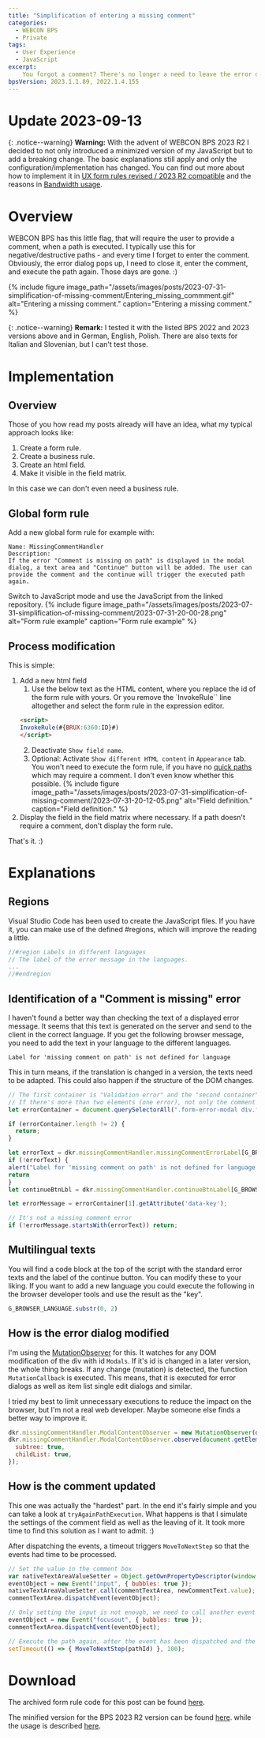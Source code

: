 ```yaml
---
title: "Simplification of entering a missing comment"
categories:
  - WEBCON BPS
  - Private     
tags:  
  - User Experience
  - JavaScript
excerpt:
    You forgot a comment? There's no longer a need to leave the error dialog. Enter it and continue.
bpsVersion: 2023.1.1.89, 2022.1.4.155
---
```

# Update 2023-09-13

{: .notice--warning}
**Warning:**
With the advent of WEBCON BPS 2023 R2 I decided to not only introduced a minimized version of my JavaScript but to add a breaking change. The basic explanations still apply and only the configuration/implementation has changed. You can find out more about how to implement it in [UX form rules revised / 2023 R2 compatible](/posts/2023/ux-form-rules-revised) and the reasons in [Bandwidth usage](/posts/2023/bandwidth-usage). 


# Overview  
WEBCON BPS has this little flag, that will require the user to provide a comment, when a path is executed. I typically use this for negative/destructive paths - and every time I forget to enter the comment. Obviously, the error dialog pops up, I need to close it, enter the comment, and execute the path again. Those days are gone. :)


{% include figure image_path="/assets/images/posts/2023-07-31-simplification-of-missing-comment/Entering_missing_commment.gif" alt="Entering a missing comment." caption="Entering a missing comment." %}

{: .notice--warning}
**Remark:**
I tested it with the listed BPS 2022 and 2023 versions above and in German, English, Polish. There are also texts for Italian and Slovenian, but I can't test those.

# Implementation
## Overview
Those of you how read my posts already will have an idea, what my typical approach looks like:
1. Create a form rule.
2. Create a business rule.
3. Create an html field.
4. Make it visible in the field matrix.

In this case we can don't even need a business rule.

## Global form  rule
Add a new global form rule for example with:
```
Name: MissingCommentHandler 
Description:
If the error "Comment is missing on path" is displayed in the modal dialog, a text area and "Continue" button will be added. The user can provide the comment and the continue will trigger the executed path again.

``` 

Switch to JavaScript mode and use the JavaScript from the linked repository.
{% include figure image_path="/assets/images/posts/2023-07-31-simplification-of-missing-comment/2023-07-31-20-00-28.png" alt="Form rule example" caption="Form rule example" %}
  
## Process modification
This is simple:
1. Add a new html field
    1. Use the below text as the HTML content, where you replace the id of the form rule with yours. Or you remove the `InvokeRule`` line altogether and select the form rule in the expression editor.
    ```html
    <script>
    InvokeRule(#{BRUX:6360:ID}#)
    </script>
    ```
    2. Deactivate `Show field name`.
    3. Optional: Activate `Show different HTML content` in `Appearance` tab. You won't need to execute the form rule, if you have no [quick paths](https://community.webcon.com/posts/post/quick-paths/304) which may require a comment. I don't even know whether this possible.
    {% include figure image_path="/assets/images/posts/2023-07-31-simplification-of-missing-comment/2023-07-31-20-12-05.png" alt="Field definition." caption="Field definition." %}
2.  Display the field in the field matrix where necessary. If a path doesn't require a comment, don't display the form rule. 


That's it. :)

# Explanations

## Regions
Visual Studio Code has been used to create the JavaScript files. If you have it, you can make use of the defined #regions, which will improve the reading a little. 
```javascript
//#region Labels in different languages
// The label of the error message in the languages.
...
//#endregion
```
## Identification of a "Comment is missing" error
I haven't found a better way than checking the text of a displayed error message. It seems that this text is generated on the server and send to the client in the correct language. 
If you get the following  browser message, you need to add the text in your language to the different languages.
```
Label for 'missing comment on path' is not defined for language 
```

This in turn means, if the translation is changed in a version, the texts need to be adapted. This could also happen if the structure of the DOM changes.

```javascript
// The first container is "Validation error" and the "second container" any error. 
// If there's more than two elements (one error), not only the comment is missing, which need to be corrected.
let errorContainer = document.querySelectorAll(".form-error-modal div.form-errors-panel__errors-container__error");

if (errorContainer.length != 2) {
  return;
}

let errorText = dkr.missingCommentHandler.missingCommentErrorLabel[G_BROWSER_LANGUAGE.substr(0, 2)]
if (!errorText) {
alert("Label for 'missing comment on path' is not defined for language :'" + G_BROWSER_LANGUAGE.substr(0, 2));
return
}
let continueBtnLbl = dkr.missingCommentHandler.continueBtnLabel[G_BROWSER_LANGUAGE.substr(0, 2)]

let errorMessage = errorContainer[1].getAttribute('data-key');

// It's not a missing comment error
if (!errorMessage.startsWith(errorText)) return;

```

## Multilingual texts
You will find a code block at the top of the script with the standard error texts and the label of the continue button. You can modify these to your liking. If you want to add a new language you could execute the following in the browser developer tools and use the result as the "key".
```javascript
G_BROWSER_LANGUAGE.substr(0, 2)
```

## How is the error dialog modified
I'm using the [MutationObserver](https://developer.mozilla.org/en-US/docs/Web/API/MutationObserver) for this. It watches for any DOM modification of the div with id `Modals`. If it's id is changed in a later version, the whole thing breaks. 
If any change (mutation) is detected, the function `MutationCallback` is executed. This means, that it is executed for error dialogs as well as item list single edit dialogs and similar.

I tried my best to limit unnecessary executions to reduce the impact on the browser, but I'm not a real web developer.
Maybe someone else finds a better way to improve it.

```javascript
dkr.missingCommentHandler.ModalContentObserver = new MutationObserver(dkr.missingCommentHandler.MutationCallback);
dkr.missingCommentHandler.ModalContentObserver.observe(document.getElementById("Modals"), {
  subtree: true,
  childList: true,
});
```

## How is the comment updated
This one was actually the "hardest" part. In the end it's fairly simple and you can take a look at `tryAgainPathExecution`.
What happens is that I simulate the settings of the comment field as well as the leaving of it. It took more time to find this solution as I want to admit. :)

After dispatching the events, a timeout triggers `MoveToNextStep` so that the events had time to be processed.

```javascript
// Set the value in the comment box
var nativeTextAreaValueSetter = Object.getOwnPropertyDescriptor(window.HTMLTextAreaElement.prototype, "value").set;
eventObject = new Event("input", { bubbles: true });
nativeTextAreaValueSetter.call(commentTextArea, newCommentText.value);
commentTextArea.dispatchEvent(eventObject);

// Only setting the input is not enough, we need to call another event to update the state
eventObject = new Event("focusout", { bubbles: true });
commentTextArea.dispatchEvent(eventObject);

// Execute the path again, after the event has been dispatched and the states have been updated. 
setTimeout(() => { MoveToNextStep(pathId) }, 100);
```
# Download
The archived form rule code for this post can be found [here](https://github.com/Daniel-Krueger/webcon_snippets/tree/Before_2023_R2/missingCommentHandler).

The minified version for the BPS 2023 R2 version can be found [here](https://github.com/Daniel-Krueger/webcon_snippets/tree/main/missingCommentHandler).
while the usage is described [here](/posts/2023/ux-form-rules-revised).
